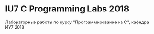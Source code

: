 # IU7 C Programming Labs 2018

Лабораторные работы по курсу "Программирование на C", кафедра ИУ7 2018